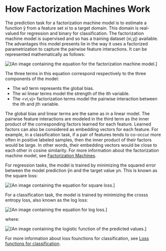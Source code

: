 # How Factorization Machines Work<a name="fact-machines-howitworks"></a>

The prediction task for a factorization machine model is to estimate a function ŷ from a feature set xi to a target domain\. This domain is real\-valued for regression and binary for classification\. The factorization machine model is supervised and so has a training dataset \(xi,yj\) available\. The advantages this model presents lie in the way it uses a factorized parametrization to capture the pairwise feature interactions\. It can be represented mathematically as follows: 

![\[An image containing the equation for the factorization machine model.\]](http://docs.aws.amazon.com/sagemaker/latest/dg/images/FM1.jpg)

 The three terms in this equation correspond respectively to the three components of the model: 
+ The w0 term represents the global bias\.
+ The wi linear terms model the strength of the ith variable\.
+ The <vi,vj> factorization terms model the pairwise interaction between the ith and jth variable\.

The global bias and linear terms are the same as in a linear model\. The pairwise feature interactions are modeled in the third term as the inner product of the corresponding factors learned for each feature\. Learned factors can also be considered as embedding vectors for each feature\. For example, in a classification task, if a pair of features tends to co\-occur more often in positive labeled samples, then the inner product of their factors would be large\. In other words, their embedding vectors would be close to each other in cosine similarity\. For more information about the factorization machine model, see [Factorization Machines](https://www.csie.ntu.edu.tw/~b97053/paper/Rendle2010FM.pdf)\.

For regression tasks, the model is trained by minimizing the squared error between the model prediction ŷn and the target value yn\. This is known as the square loss:

![\[An image containing the equation for square loss.\]](http://docs.aws.amazon.com/sagemaker/latest/dg/images/FM2.jpg)

For a classification task, the model is trained by minimizing the crosss entropy loss, also known as the log loss: 

![\[An image containing the equation for log loss.\]](http://docs.aws.amazon.com/sagemaker/latest/dg/images/FM3.jpg)

where: 

![\[An image containing the logistic function of the predicted values.\]](http://docs.aws.amazon.com/sagemaker/latest/dg/images/FM4.jpg)

For more information about loss founctions for classification, see [Loss functions for classification](https://en.wikipedia.org/wiki/Loss_functions_for_classification)\.